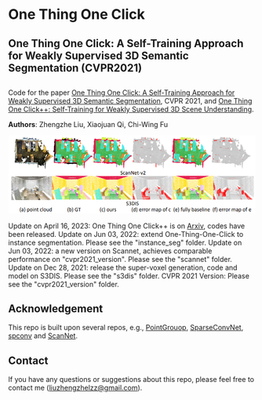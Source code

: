 # One Thing One Click
## One Thing One Click: A Self-Training Approach for Weakly Supervised 3D Semantic Segmentation (CVPR2021)
## 

Code for the paper [One Thing One Click: A Self-Training Approach for Weakly Supervised 3D Semantic Segmentation](https://arxiv.org/abs/2104.02246), CVPR 2021, and [One Thing One Click++: Self-Training for Weakly Supervised 3D Scene Understanding](https://arxiv.org/abs/2303.14727). 

**Authors**: Zhengzhe Liu, Xiaojuan Qi, Chi-Wing Fu

<img src="one-thing-one-click.PNG" width="900"/>

 Update on April 16, 2023: One Thing One Click++ is on [Arxiv](https://arxiv.org/abs/2303.14727), codes have been released. 
 Update on Jun 03, 2022: extend One-Thing-One-Click to instance segmentation. Please see the "instance_seg" folder. 
 Update on Jun 03, 2022: a new version on Scannet, achieves comparable performance on "cvpr2021_version". Please see the "scannet" folder. 
 Update on Dec 28, 2021: release the super-voxel generation, code and model on S3DIS. Please see the "s3dis" folder. 
 CVPR 2021 Version: Please see the "cvpr2021_version" folder. 


## Acknowledgement
This repo is built upon several repos, e.g., [PointGrouop](https://github.com/Jia-Research-Lab/PointGroup), [SparseConvNet](https://github.com/facebookresearch/SparseConvNet), [spconv](https://github.com/traveller59/spconv) and [ScanNet](https://github.com/ScanNet/ScanNet). 

## Contact
If you have any questions or suggestions about this repo, please feel free to contact me (liuzhengzhelzz@gmail.com).

